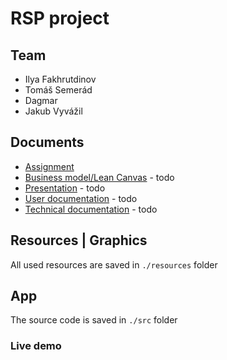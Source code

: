 # RSP project 

## Team

- Ilya Fakhrutdinov
- Tomáš Semerád
- Dagmar
- Jakub Vyvážil

## Documents

- [Assignment](docs/xRSP_zadani.pdf)
- [Business model/Lean Canvas]() - todo
- [Presentation]() - todo
- [User documentation]() - todo
- [Technical documentation]() - todo

## Resources | Graphics

All used resources are saved in `./resources` folder

## App

The source code is saved in `./src` folder

### Live demo
